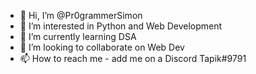 - 👋 Hi, I’m @Pr0grammerSimon
- 👀 I’m interested in Python and Web Development
- 🌱 I’m currently learning DSA
- 💞️ I’m looking to collaborate on Web Dev
- 📫 How to reach me - add me on a Discord Tapik#9791

<!---
Pr0grammerSimon/Pr0grammerSimon is a ✨ special ✨ repository because its `README.md` (this file) appears on your GitHub profile.
You can click the Preview link to take a look at your changes.
--->

